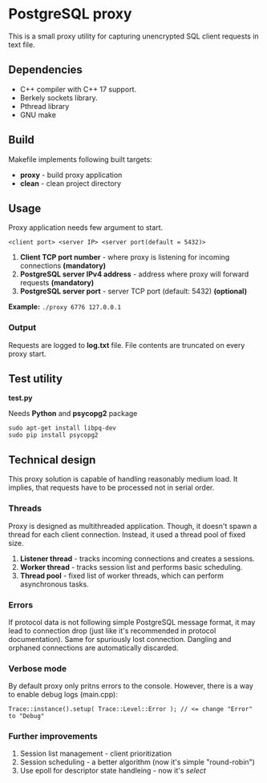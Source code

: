 # PostgreSQL proxy

This is a small proxy utility for capturing unencrypted SQL client requests in text file.

## Dependencies
- C++ compiler with C++ 17 support.
- Berkely sockets library.
- Pthread library
- GNU make

## Build
Makefile implements following built targets:
- **proxy** - build proxy application
- **clean** - clean project directory

## Usage
Proxy application needs few argument to start.

`<client port> <server IP> <server port(default = 5432)>`

1. **Client TCP port number** - where proxy is listening for incoming connections **(mandatory)**
2. **PostgreSQL server IPv4 address** - address where proxy will forward requests **(mandatory)**
3. **PostgreSQL server port** - server TCP port (default: 5432) **(optional)**

**Example:** `./proxy 6776 127.0.0.1`

### Output
Requests are logged to **log.txt** file.
File contents are truncated on every proxy start.

## Test utility
**test.py**

Needs **Python** and **psycopg2** package
```
sudo apt-get install libpq-dev
sudo pip install psycopg2
```

## Technical design
This proxy solution is capable of handling reasonably medium load. It implies, that requests have to be processed not in serial order.

### Threads
Proxy is designed as multithreaded application. Though, it doesn't spawn a thread for each client connection. Instead, it used a thread pool of fixed size.
1. **Listener thread** - tracks incoming connections and creates a sessions.
2. **Worker thread** - tracks session list and performs basic scheduling.
3. **Thread pool** - fixed list of worker threads, which can perform asynchronous tasks.

### Errors
If protocol data is not following simple PostgreSQL message format, it may lead to connection drop (just like it's recommended in protocol documentation). Same for spuriously lost connection. Dangling and orphaned connections are automatically discarded.

### Verbose mode
By default proxy only pritns errors to the console. However, there is a way to enable debug logs (main.cpp):
```
Trace::instance().setup( Trace::Level::Error ); // <= change "Error" to "Debug"
```

### Further improvements
1. Session list management - client prioritization
2. Session scheduling - a better algorithm (now it's simple "round-robin")
3. Use epoll for descriptor state handleing - now it's *select*
